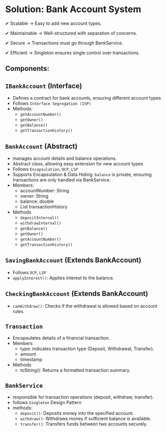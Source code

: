 # Solution: Bank Account System

✔ Scalable → Easy to add new account types.

✔ Maintainable → Well-structured with separation of concerns.

✔ Secure → Transactions must go through BankService.

✔ Efficient → Singleton ensures single control over transactions.



## Components:

## `IBankAccount` (Interface)
- Defines a contract for bank accounts, ensuring different account types
- Follows `Interface Segregation (ISP)`
- Methods:
  - `getAccountNumber()`
  - `getOwner()`
  - `getBalance()`
  - `getTransactionHistory()`
  
## `BankAccount` (Abstract)
- manages account details and balance operations. 
- Abstract class, allowing easy extension for new account types
- Follows `Encapsulation`, `OCP`, `LSP`
- Supports Encapsulation & Data Hiding: `balance` is private, ensuring transactions are only handled via BankService.
- Members:
  - accountNumber: String
  - owner: String
  - balance: double
  - List<Transaction> transactionHistory
- Methods
  - `depositInternal()`
  - `withdrawInternal()`
  - `getBalance()`
  - `getOwner()`
  - `getAccountNumber()`
  - `getTransactionHistory()`

## `SavingBankAccount` (Extends BankAccount)
- Follows `OCP`, `LSP`
- `applyInterest()`: Applies interest to the balance.

## `CheckingBankAccount` (Extends BankAccount)
- `canWithdraw()`: Checks if the withdrawal is allowed based on account rules.

## `Transaction`
- Encapsulates details of a financial transaction.
- Members
  - type: indicates transaction type (Deposit, Withdrawal, Transfer).
  - amount
  - timestamp
- Methods
  - toString(): Returns a formatted transaction summary.

## `BankService` 
- responsible for transaction operations (deposit, withdraw, transfer).
- follows `Singleton` Design Pattern
- methods: 
  - `deposit()`: Deposits money into the specified account.
  - `withdraw()`: Withdraws money if sufficient balance is available.
  - `transfer()`: Transfers funds between two accounts securely.
